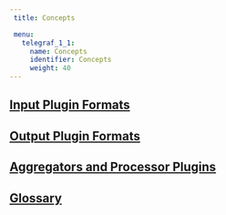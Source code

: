 ```yaml
---
 title: Concepts

 menu:
   telegraf_1_1:
     name: Concepts
     identifier: Concepts
     weight: 40
---
```


## [Input Plugin Formats](/telegraf/v1.1/concepts/data_formats_input/)

## [Output Plugin Formats](/telegraf/v1.1/concepts/data_formats_output/)

## [Aggregators and Processor Plugins](/telegraf/v1.1/concepts/aggregator_and_processor_plugins/)

## [Glossary](/telegraf/v1.1/concepts/glossary/)
